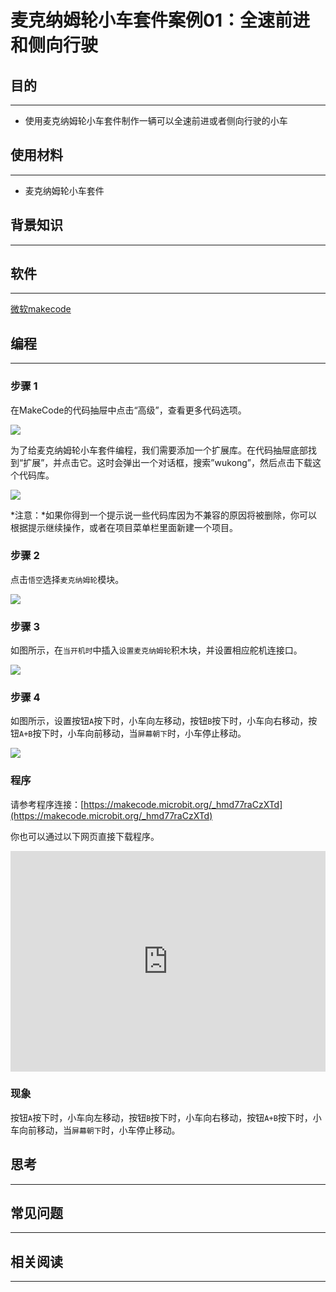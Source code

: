 # 麦克纳姆轮小车套件案例01：全速前进和侧向行驶

## 目的
---

- 使用麦克纳姆轮小车套件制作一辆可以全速前进或者侧向行驶的小车

## 使用材料
---

- 麦克纳姆轮小车套件

## 背景知识
---

## 软件
---

[微软makecode](https://makecode.microbit.org/#)

## 编程
---

### 步骤 1
 在MakeCode的代码抽屉中点击“高级”，查看更多代码选项。

![](./images/Mecanum_wheel_car_kit_case_01_01.png)

为了给麦克纳姆轮小车套件编程，我们需要添加一个扩展库。在代码抽屉底部找到“扩展”，并点击它。这时会弹出一个对话框，搜索”wukong”，然后点击下载这个代码库。

![](./images/Mecanum_wheel_car_kit_case_01_02.png)

*注意：*如果你得到一个提示说一些代码库因为不兼容的原因将被删除，你可以根据提示继续操作，或者在项目菜单栏里面新建一个项目。

### 步骤 2

点击`悟空`选择`麦克纳姆轮`模块。



![](./images/Mecanum_wheel_car_kit_case_01_03.png)


### 步骤 3

如图所示，在`当开机时`中插入`设置麦克纳姆轮`积木块，并设置相应舵机连接口。



![](./images/Mecanum_wheel_car_kit_case_01_04.png)


### 步骤 4

如图所示，设置按钮`A`按下时，小车向左移动，按钮`B`按下时，小车向右移动，按钮`A+B`按下时，小车向前移动，当`屏幕朝下`时，小车停止移动。



![](./images/Mecanum_wheel_car_kit_case_01_05.png)


### 程序

请参考程序连接：[https://makecode.microbit.org/_hmd77raCzXTd](https://makecode.microbit.org/_hmd77raCzXTd)

你也可以通过以下网页直接下载程序。

<div style="position:relative;height:0;padding-bottom:70%;overflow:hidden;"><iframe style="position:absolute;top:0;left:0;width:100%;height:100%;" src="https://makecode.microbit.org/#pub:_hmd77raCzXTd]" frameborder="0" sandbox="allow-popups allow-forms allow-scripts allow-same-origin"></iframe></div>  

### 现象

按钮`A`按下时，小车向左移动，按钮`B`按下时，小车向右移动，按钮`A+B`按下时，小车向前移动，当`屏幕朝下`时，小车停止移动。

## 思考
---

## 常见问题
---
## 相关阅读  
---
